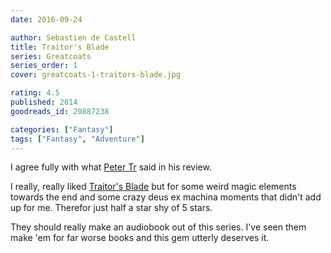 ```yaml
---
date: 2016-09-24

author: Sebastien de Castell
title: Traitor's Blade
series: Greatcoats
series_order: 1
cover: greatcoats-1-traitors-blade.jpg

rating: 4.5
published: 2014
goodreads_id: 20887238

categories: ["Fantasy"]
tags: ["Fantasy", "Adventure"]
---
```


I agree fully with what [Peter Tr](https://www.goodreads.com/review/show/1064628242?book_show_action=false) said in his review.

<!--more-->

I really, really liked [Traitor's Blade]() but for some weird magic elements towards the end and some crazy deus ex machina moments that didn't add up for me. Therefor just half a star shy of 5 stars.

They should really make an audiobook out of this series. I've seen them make 'em for far worse books and this gem utterly deserves it.
